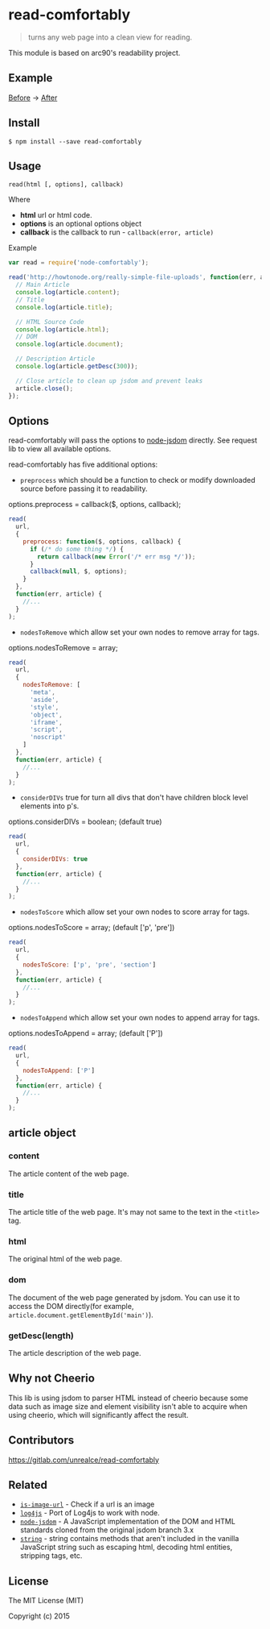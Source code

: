 # read-comfortably

> turns any web page into a clean view for reading.

This module is based on arc90's readability project.

## Example

[Before](https://raw.githubusercontent.com/luin/node-readability/master/examples/before.png) -> [After](https://raw.githubusercontent.com/luin/node-readability/master/examples/after.png)

## Install

```
$ npm install --save read-comfortably
```

## Usage

`read(html [, options], callback)`

Where

  * **html** url or html code.
  * **options** is an optional options object
  * **callback** is the callback to run - `callback(error, article)`

Example
```javascript
var read = require('node-comfortably');

read('http://howtonode.org/really-simple-file-uploads', function(err, article) {
  // Main Article
  console.log(article.content);
  // Title
  console.log(article.title);

  // HTML Source Code
  console.log(article.html);
  // DOM
  console.log(article.document);

  // Description Article
  console.log(article.getDesc(300));

  // Close article to clean up jsdom and prevent leaks
  article.close();
});
```

## Options

read-comfortably will pass the options to [node-jsdom](https://github.com/darrylwest/node-jsdom) directly.
See request lib to view all available options.

read-comfortably has five additional options:

- `preprocess` which should be a function to check or modify downloaded source before passing it to readability.

options.preprocess = callback($, options, callback);
```javascript
read(
  url,
  {
    preprocess: function($, options, callback) {
      if (/* do some thing */) {
        return callback(new Error('/* err msg */'));
      }
      callback(null, $, options);
    }
  },
  function(err, article) {
    //...
  }
);
```

- `nodesToRemove` which allow set your own nodes to remove array for tags.

options.nodesToRemove = array;
```javascript
read(
  url,
  {
    nodesToRemove: [
      'meta',
      'aside',
      'style',
      'object',
      'iframe',
      'script',
      'noscript'
    ]
  },
  function(err, article) {
    //...
  }
);
```

- `considerDIVs` true for turn all divs that don't have children block level elements into p's.

options.considerDIVs = boolean; (default true)
```javascript
read(
  url,
  {
    considerDIVs: true
  },
  function(err, article) {
    //...
  }
);
```

- `nodesToScore` which allow set your own nodes to score array for tags.

options.nodesToScore = array; (default ['p', 'pre'])
```javascript
read(
  url,
  {
    nodesToScore: ['p', 'pre', 'section']
  },
  function(err, article) {
    //...
  }
);
```

- `nodesToAppend` which allow set your own nodes to append array for tags.

options.nodesToAppend = array; (default ['P'])
```javascript
read(
  url,
  {
    nodesToAppend: ['P']
  },
  function(err, article) {
    //...
  }
);
```

## article object

### content

The article content of the web page.

### title

The article title of the web page. It's may not same to the text in the `<title>` tag.

### html

The original html of the web page.

### dom
The document of the web page generated by jsdom. You can use it to access the DOM directly(for example, `article.document.getElementById('main')`).

### getDesc(length)

The article description of the web page.

## Why not Cheerio

This lib is using jsdom to parser HTML instead of cheerio because some data such as image size and element visibility isn't able to acquire when using cheerio, which will significantly affect the result. 

## Contributors

https://gitlab.com/unrealce/read-comfortably

## Related

- [`is-image-url`](https://www.npmjs.com/package/is-image-url) - Check if a url is an image
- [`log4js`](https://www.npmjs.com/package/log4js) - Port of Log4js to work with node.
- [`node-jsdom`](https://www.npmjs.com/package/node-jsdom) - A JavaScript implementation of the DOM and HTML standards cloned from the original jsdom branch 3.x
- [`string`](https://www.npmjs.com/package/string) - string contains methods that aren't included in the vanilla JavaScript string such as escaping html, decoding html entities, stripping tags, etc.

## License

The MIT License (MIT)

Copyright (c) 2015